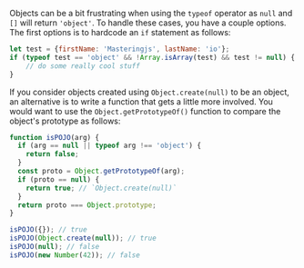 Objects can be a bit frustrating when using the `typeof` operator
as `null` and `[]` will return `'object'`. To handle these cases,
you have a couple options. The first options is to hardcode an `if`
statement as follows:

```javascript
let test = {firstName: 'Masteringjs', lastName: 'io'};
if (typeof test == 'object' && !Array.isArray(test) && test != null) {
    // do some really cool stuff
}
```

If you consider objects created using `Object.create(null)` to be an object,
an alternative is to write a function that gets a little more involved. You
would want to use the `Object.getPrototypeOf()` function to compare the object's
prototype as follows:

```javascript
function isPOJO(arg) {
  if (arg == null || typeof arg !== 'object') {
    return false;
  }
  const proto = Object.getPrototypeOf(arg);
  if (proto == null) {
    return true; // `Object.create(null)`
  }
  return proto === Object.prototype;
}

isPOJO({}); // true
isPOJO(Object.create(null)); // true
isPOJO(null); // false
isPOJO(new Number(42)); // false
```
